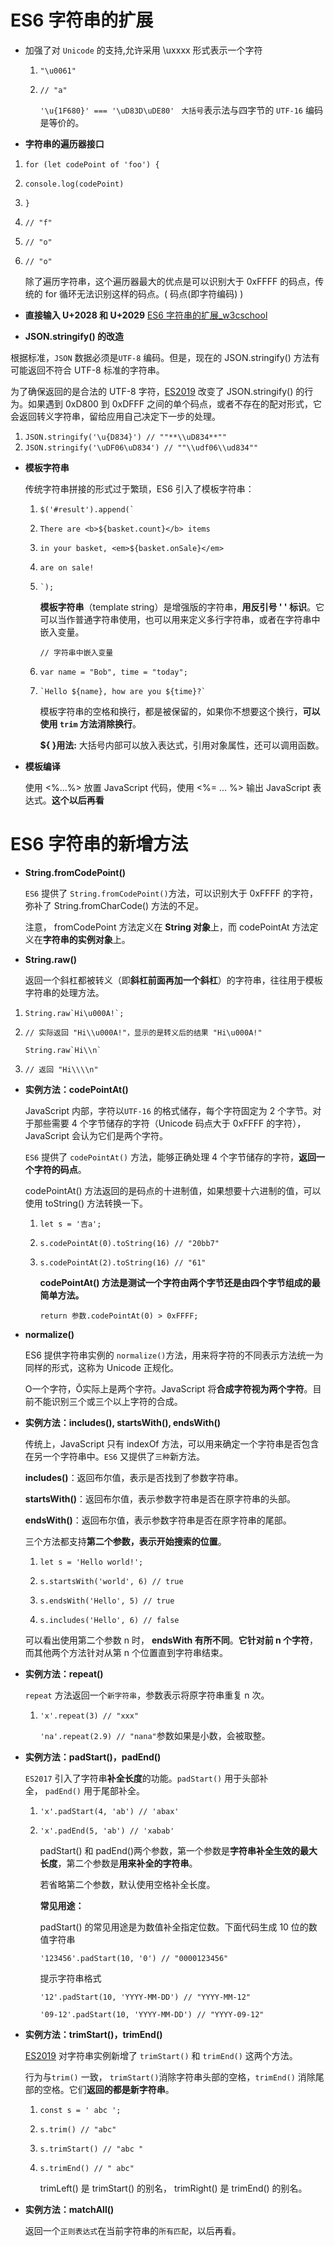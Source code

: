 # ES6 字符串的扩展

+ 加强了对 `Unicode` 的支持,允许采用 \uxxxx 形式表示一个字符
  
  1. `"\u0061"`
  2. `// "a"`
     
     
     
     `'\u{1F680}' === '\uD83D\uDE80'`   ` 大括号`表示法与四字节的 `UTF-16` 编码是等价的。



+  **字符串的遍历器接口**
1. `for (let codePoint of 'foo') {`
2. `console.log(codePoint)`
3. `}`
4. `// "f"`
5. `// "o"`
6. `// "o"`
   
   除了遍历字符串，这个遍历器最大的优点是可以识别大于 0xFFFF 的码点，传统的 for 循环无法识别这样的码点。( 码点(即字符编码) )
+ **直接输入 U+2028 和 U+2029**  [ES6 字符串的扩展_w3cschool](https://www.w3cschool.cn/escript6/escript6-jmas37ev.html)

+  **JSON.stringify() 的改造**
  
  根据标准，`JSON` 数据必须是`UTF-8` 编码。但是，现在的 JSON.stringify() 方法有可能返回不符合 UTF-8 标准的字符串。
  
  为了确保返回的是合法的 UTF-8 字符，[ES2019](https://github.com/tc39/proposal-well-formed-stringify) 改变了 JSON.stringify() 的行为。如果遇到 0xD800 到 0xDFFF 之间的单个码点，或者不存在的配对形式，它会返回转义字符串，留给应用自己决定下一步的处理。
  
  1. `JSON.stringify('\u{D834}') // ""**\\uD834**""`
  2. `JSON.stringify('\uDF06\uD834') // ""\\udf06\\ud834""`

+ **模板字符串**   
  
  传统字符串拼接的形式过于繁琐，ES6 引入了模板字符串：
  
  1. `` $('#result').append(` ``
  2. `There are <b>${basket.count}</b> items`
  3. `in your basket, <em>${basket.onSale}</em>`
  4. `are on sale!`
  5. `` `); ``
     
     
     
     **模板字符串**（template string）是增强版的字符串，**用反引号 ' ' 标识**。它可以当作普通字符串使用，也可以用来定义多行字符串，或者在字符串中嵌入变量。
     
     `// 字符串中嵌入变量`
  6. `var name = "Bob", time = "today";`
  7. `` `Hello ${name}, how are you ${time}?` ``   
     
     模板字符串的空格和换行，都是被保留的，如果你不想要这个换行，**可以使用 `trim` 方法消除换行**。
     
     **${ }用法:** 大括号内部可以放入表达式，引用对象属性，还可以调用函数。

+ **模板编译** 
  
  使用 <%...%> 放置 JavaScript 代码，使用 <%= ... %> 输出 JavaScript 表达式。**这个以后再看**



# ES6 字符串的新增方法

+ **String.fromCodePoint()**
  
  `ES6` 提供了 `String.fromCodePoint()`方法，可以识别大于 0xFFFF 的字符，弥补了 String.fromCharCode() 方法的不足。
  
  注意， fromCodePoint 方法定义在 **String 对象**上，而 codePointAt 方法定义在**字符串的实例对象**上。

+ **String.raw()**
  
  返回一个斜杠都被转义（即**斜杠前面再加一个斜杠**）的字符串，往往用于模板字符串的处理方法。
1. ``String.raw`Hi\u000A!`;``
2. `// 实际返回 "Hi\\u000A!"，显示的是转义后的结果 "Hi\u000A!"`
   
   
   
   `` String.raw`Hi\\n` ``
3. `// 返回 "Hi\\\\n"`
+ **实例方法：codePointAt()**
  
  JavaScript 内部，字符以`UTF-16` 的格式储存，每个字符固定为 2 个字节。对于那些需要 4 个字节储存的字符（Unicode 码点大于 0xFFFF 的字符），JavaScript 会认为它们是两个字符。
  
  `ES6` 提供了 `codePointAt()` 方法，能够正确处理 4 个字节储存的字符，**返回一个字符的码点**。
  
  codePointAt() 方法返回的是码点的十进制值，如果想要十六进制的值，可以使用 toString() 方法转换一下。
  
  1. `let s = '吉a';`
  
  2. `s.codePointAt(0).toString(16) // "20bb7"`
  
  3. `s.codePointAt(2).toString(16) // "61"`
     
     **codePointAt() 方法是测试一个字符由两个字节还是由四个字节组成的最简单方法。**
     
     `return 参数.codePointAt(0) > 0xFFFF;`

+ **normalize()** 
  
  ES6 提供字符串实例的 `normalize()`方法，用来将字符的不同表示方法统一为同样的形式，这称为 Unicode 正规化。
  
  O一个字符，Ǒ实际上是两个字符。JavaScript 将**合成字符视为两个字符**。目前不能识别三个或三个以上字符的合成。
  
  

+ **实例方法：includes(), startsWith(), endsWith()** 
  
  传统上，JavaScript 只有 indexOf 方法，可以用来确定一个字符串是否包含在另一个字符串中。`ES6` 又提供了`三种`新方法。
  
  **includes()**：返回布尔值，表示是否找到了参数字符串。
  
  **startsWith()**：返回布尔值，表示参数字符串是否在原字符串的头部。
  
  **endsWith()**：返回布尔值，表示参数字符串是否在原字符串的尾部。
  
  三个方法都支持**第二个参数，表示开始搜索的位置**。
  
  1. `let s = 'Hello world!';`
  
  2. `s.startsWith('world', 6) // true`
  
  3. `s.endsWith('Hello', 5) // true`
  
  4. `s.includes('Hello', 6) // false`
  
  可以看出使用第二个参数 n 时， **endsWith 有所不同**。**它针对前 n 个字符**，而其他两个方法针对从第 n 个位置直到字符串结束。

+ **实例方法：repeat()**
  
  `repeat` 方法返回一个`新字符串`，参数表示将原字符串重复 n 次。
  
  1. `'x'.repeat(3) // "xxx"`
     
     `'na'.repeat(2.9) // "nana"`参数如果是小数，会被取整。

+ **实例方法：padStart()，padEnd()**
  
  `ES2017` 引入了字符串**补全长度**的功能。`padStart()` 用于头部补全， `padEnd()` 用于尾部补全。
  
  1. `'x'.padStart(4, 'ab') // 'abax'`
  
  2. `'x'.padEnd(5, 'ab') // 'xabab'`
     
     padStart() 和 padEnd()两个参数，第一个参数是**字符串补全生效的最大长度**，第二个参数是**用来补全的字符串**。
     
     若省略第二个参数，默认使用空格补全长度。
     
     **常见用途：**
     
     padStart() 的常见用途是为数值补全指定位数。下面代码生成 10 位的数值字符串
     
     `'123456'.padStart(10, '0') // "0000123456"`
     
     提示字符串格式
     
     `'12'.padStart(10, 'YYYY-MM-DD') // "YYYY-MM-12"`
     
     `'09-12'.padStart(10, 'YYYY-MM-DD') // "YYYY-09-12"`

+ **实例方法：trimStart()，trimEnd()**
  
  [ES2019](https://github.com/tc39/proposal-string-left-right-trim) 对字符串实例新增了 `trimStart()` 和 `trimEnd()` 这两个方法。
  
  行为与`trim()` 一致， `trimStart()`消除字符串头部的空格，`trimEnd()` 消除尾部的空格。它们**返回的都是新字符串**。
  
  1. `const s = ' abc ';`
  
  2. `s.trim() // "abc"`
  
  3. `s.trimStart() // "abc "`
  
  4. `s.trimEnd() // " abc"`
     
     trimLeft() 是 trimStart() 的别名， trimRight() 是 trimEnd() 的别名。

+ **实例方法：matchAll()** 
  
  返回一个`正则表达式`在当前字符串的`所有匹配`，以后再看。

